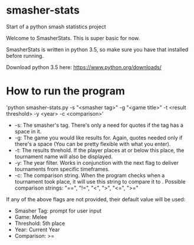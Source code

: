 # smasher-stats
Start of a python smash statistics project

Welcome to SmasherStats. This is super basic for now.

SmasherStats is written in python 3.5, so make sure you have that installed before running.

Download python 3.5 here: https://www.python.org/downloads/

# How to run the program
'python smasher-stats.py -s "\<smasher tag>" -g "\<game title>" -t \<result threshold> -y \<year> -c \<comparison>'
    
 - -s: The smasher's tag. There's only a need for quotes if the tag has a space in it.
 - -g: The game you would like results for. Again, quotes needed only if there's a space (You can be pretty flexible with what you enter).
 - -t: The results threhold. If the player places at or below this place, the tournament name will also be displayed.
 - -y: The year filter. Works in conjunction with the next flag to deliver tournaments from specific timeframes.
 - -c: The comparison string. When the program checks when a tournament took place, it will use this string to compare it to <year>.
    Possible comparison strings: "==", "!=", "\<", ">", "\<=", ">="

If any of the above flags are not provided, their default value will be used:

 - Smasher Tag: prompt for user input
 - Game: Melee
 - Threshold: 5th place
 - Year: Current Year
 - Comparison: >=
